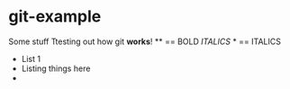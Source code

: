 # git-example
Some stuff
Ttesting out how git **works**! ** == BOLD
*ITALICS*    * == ITALICS

- List 1
- Listing things here
- 
